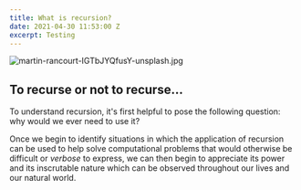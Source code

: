 ```yaml
---
title: What is recursion?
date: 2021-04-30 11:53:00 Z
excerpt: Testing
---
```


![martin-rancourt-IGTbJYQfusY-unsplash.jpg](/uploads/martin-rancourt-IGTbJYQfusY-unsplash.jpg)

## To recurse or not to recurse...

To understand recursion, it's first helpful to pose the following question: why would we ever need to use it?

Once we begin to identify situations in which the application of recursion can be used to help solve computational problems that would otherwise be difficult or *verbose* to express, we can then begin to appreciate its power and its inscrutable nature which can be observed throughout our lives and our natural world.

    
   